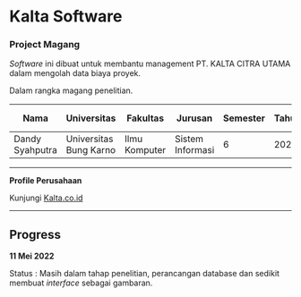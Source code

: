 # Kalta Software 
### Project Magang

*Software* ini dibuat untuk membantu management PT. KALTA CITRA UTAMA dalam mengolah data biaya proyek. 

Dalam rangka magang penelitian.


| Nama | Universitas | Fakultas | Jurusan | Semester | Tahun | Periode Magang |
| ---- | --- | -------- | ------- | -------- | ----- | --- |
| Dandy Syahputra | Universitas Bung Karno | Ilmu Komputer | Sistem Informasi | 6 | 2022 | April 2022 - |
---

**Profile Perusahaan**

Kunjungi <a href="www.kalta.co.id"> Kalta.co.id <a/>

---

## Progress

**11 Mei 2022**


Status  :   Masih dalam tahap penelitian, perancangan database dan sedikit membuat *interface* sebagai gambaran.

